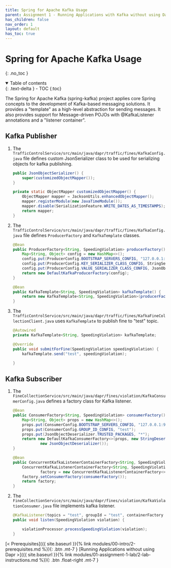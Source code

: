 ```yaml
---
title: Spring for Apache Kafka Usage
parent: Assignment 1 - Running Applications with Kafka without using Dapr
has_children: false
nav_order: 1
layout: default
has_toc: true
---
```


# Spring for Apache Kafka Usage

{: .no_toc }

<details open markdown="block">
  <summary>
    Table of contents
  </summary>
  {: .text-delta }
- TOC
{:toc}
</details>

The Spring for Apache Kafka (spring-kafka) project applies core Spring concepts to the development of Kafka-based messaging solutions. It provides a "template" as a high-level abstraction for sending messages. It also provides support for Message-driven POJOs with @KafkaListener annotations and a "listener container".

## Kafka Publisher

1. The `TrafficControlService/src/main/java/dapr/traffic/fines/KafkaConfig.java` file defines custom JsonSerializer class to be used for serializing objects for kafka publishing.

    ```java
    public JsonObjectSerializer() {
        super(customizedObjectMapper());
    }

    private static ObjectMapper customizedObjectMapper() {
        ObjectMapper mapper = JacksonUtils.enhancedObjectMapper();
        mapper.registerModule(new JavaTimeModule());
        mapper.disable(SerializationFeature.WRITE_DATES_AS_TIMESTAMPS);
        return mapper;
    }
    ```

2. The `TrafficControlService/src/main/java/dapr/traffic/fines/KafkaConfig.java` file defines `ProducerFactory` and `KafkaTemplate` classes.

    ```java
    @Bean
    public ProducerFactory<String, SpeedingViolation> producerFactory() {
        Map<String, Object> config = new HashMap<>();
        config.put(ProducerConfig.BOOTSTRAP_SERVERS_CONFIG, "127.0.0.1:9092");
        config.put(ProducerConfig.KEY_SERIALIZER_CLASS_CONFIG, StringSerializer.class);
        config.put(ProducerConfig.VALUE_SERIALIZER_CLASS_CONFIG, JsonObjectSerializer.class);
        return new DefaultKafkaProducerFactory(config);
    }

    @Bean
    public KafkaTemplate<String, SpeedingViolation> kafkaTemplate() {
        return new KafkaTemplate<String, SpeedingViolation>(producerFactory());
    }
    ```

3. The `TrafficControlService/src/main/java/dapr/traffic/fines/KafkaFineCollectionClient.java` uses `KafkaTemplate` to publish fine to "test" topic.

    ```java
    @Autowired
    private KafkaTemplate<String, SpeedingViolation> kafkaTemplate;

    @Override
    public void submitForFine(SpeedingViolation speedingViolation) {
        kafkaTemplate.send("test", speedingViolation);

    }
    ```

## Kafka Subscriber

1. The `FineCollectionService/src/main/java/dapr/fines/violation/KafkaConsumerConfig.java` defines a factory class for Kafka listener.

    ```java
    @Bean
    public ConsumerFactory<String, SpeedingViolation> consumerFactory() {
        Map<String, Object> props = new HashMap<>();
        props.put(ConsumerConfig.BOOTSTRAP_SERVERS_CONFIG, "127.0.0.1:9092");
        props.put(ConsumerConfig.GROUP_ID_CONFIG, "test");
        props.put(JsonObjectDeserializer.TRUSTED_PACKAGES, "*");
        return new DefaultKafkaConsumerFactory<>(props, new StringDeserializer(),
                new JsonObjectDeserializer());
    }

    @Bean
    public ConcurrentKafkaListenerContainerFactory<String, SpeedingViolation> kafkaListenerContainerFactory() {
        ConcurrentKafkaListenerContainerFactory<String, SpeedingViolation>
                factory = new ConcurrentKafkaListenerContainerFactory<>();
        factory.setConsumerFactory(consumerFactory());
        return factory;
    }
    ```

2. The `FineCollectionService/src/main/java/dapr/fines/violation/KafkaViolationConsumer.java` file implements kafka listener.

    ```java
    @KafkaListener(topics = "test", groupId = "test", containerFactory = "kafkaListenerContainerFactory")
    public void listen(SpeedingViolation violation) {

        violationProcessor.processSpeedingViolation(violation);
    }
    ```

<span class="fs-3">
[< Prerequisites]({{ site.baseurl }}{% link modules/00-intro/2-prerequisites.md %}){: .btn .mt-7 }
</span>
<span class="fs-3">
[Running Applications without using Dapr >]({{ site.baseurl }}{% link modules/01-assignment-1-lab/2-lab-instructions.md %}){: .btn .float-right .mt-7 }
</span>